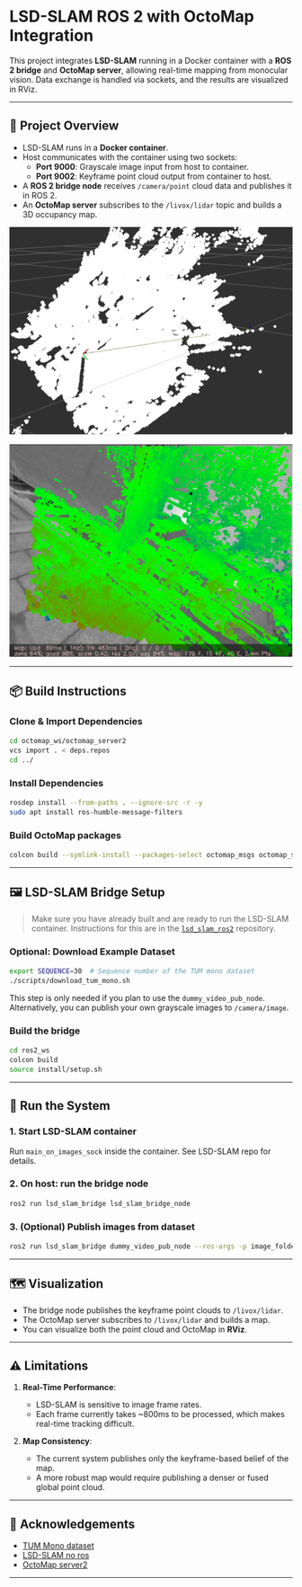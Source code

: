 # LSD-SLAM ROS 2 with OctoMap Integration

This project integrates **LSD-SLAM** running in a Docker container with a **ROS 2 bridge** and **OctoMap server**, allowing real-time mapping from monocular vision. Data exchange is handled via sockets, and the results are visualized in RViz.

---

## 🧠 Project Overview

- LSD-SLAM runs in a **Docker container**.
- Host communicates with the container using two sockets:
  - **Port 9000**: Grayscale image input from host to container.
  - **Port 9002**: Keyframe point cloud output from container to host.
- A **ROS 2 bridge node** receives `/camera/point` cloud data and publishes it in ROS 2.
- An **OctoMap server** subscribes to the `/livox/lidar` topic and builds a 3D occupancy map.

![Point Cloud Example](resources/point_cloud.png)

![Point Cloud Example](resources/frame.png)

---

## 📦 Build Instructions

### Clone & Import Dependencies

```bash
cd octomap_ws/octomap_server2
vcs import . < deps.repos
cd ../
```

### Install Dependencies

```bash
rosdep install --from-paths . --ignore-src -r -y
sudo apt install ros-humble-message-filters
```

### Build OctoMap packages

```bash
colcon build --symlink-install --packages-select octomap_msgs octomap_server2
```

---

## 🖼️ LSD-SLAM Bridge Setup

> Make sure you have already built and are ready to run the LSD-SLAM container. Instructions for this are in the [`lsd_slam_ros2`](https://github.com/ahmedmsalah99/lsd_slam_ros2/tree/f36eff53c0856419c1b818517b30400fed152452) repository.

### Optional: Download Example Dataset

```bash
export SEQUENCE=30  # Sequence number of the TUM mono dataset
./scripts/download_tum_mono.sh
```

This step is only needed if you plan to use the `dummy_video_pub_node`. Alternatively, you can publish your own grayscale images to `/camera/image`.

### Build the bridge

```bash
cd ros2_ws
colcon build
source install/setup.sh
```

---

## 🚀 Run the System

### 1. Start LSD-SLAM container
Run `main_on_images_sock` inside the container. See LSD-SLAM repo for details.

### 2. On host: run the bridge node

```bash
ros2 run lsd_slam_bridge lsd_slam_bridge_node
```

### 3. (Optional) Publish images from dataset

```bash
ros2 run lsd_slam_bridge dummy_video_pub_node --ros-args -p image_folder:="../lsd_slam_ros2/data/sequence_30"
```

---

## 🗺️ Visualization

- The bridge node publishes the keyframe point clouds to `/livox/lidar`.
- The OctoMap server subscribes to `/livox/lidar` and builds a map.
- You can visualize both the point cloud and OctoMap in **RViz**.

---

## ⚠️ Limitations

1. **Real-Time Performance**:
   - LSD-SLAM is sensitive to image frame rates. 
   - Each frame currently takes ~800ms to be processed, which makes real-time tracking difficult.

2. **Map Consistency**:
   - The current system publishes only the keyframe-based belief of the map.
   - A more robust map would require publishing a denser or fused global point cloud.

---

## 🧩 Acknowledgements

- [TUM Mono dataset](https://vision.in.tum.de/data/datasets/mono-dataset)
- [LSD-SLAM no ros](https://github.com/IshitaTakeshi/lsd_slam_noros)
- [OctoMap server2](https://github.com/iKrishneel/octomap_server2)

---
